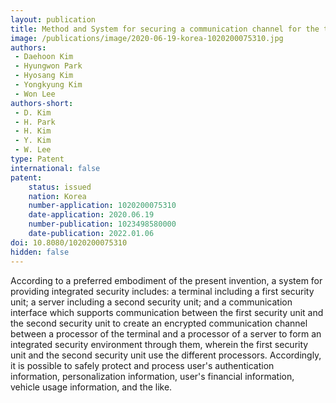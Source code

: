 ```yaml
---
layout: publication
title: Method and System for securing a communication channel for the trusted execution environment
image: /publications/image/2020-06-19-korea-1020200075310.jpg
authors:
 - Daehoon Kim
 - Hyungwon Park
 - Hyosang Kim
 - Yongkyung Kim
 - Won Lee
authors-short:
 - D. Kim
 - H. Park
 - H. Kim
 - Y. Kim
 - W. Lee
type: Patent
international: false
patent:
    status: issued
    nation: Korea
    number-application: 1020200075310
    date-application: 2020.06.19
    number-publication: 1023498580000
    date-publication: 2022.01.06
doi: 10.8080/1020200075310
hidden: false
---
```


According to a preferred embodiment of the present invention, a system for providing integrated security includes: a terminal including a first security unit; a server including a second security unit; and a communication interface which supports communication between the first security unit and the second security unit to create an encrypted communication channel between a processor of the terminal and a processor of a server to form an integrated security environment through them, wherein the first security unit and the second security unit use the different processors. Accordingly, it is possible to safely protect and process user's authentication information, personalization information, user's financial information, vehicle usage information, and the like.